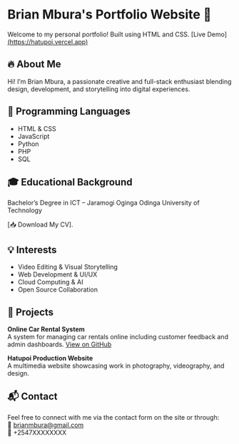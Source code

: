 # Brian Mbura's Portfolio Website 🎯

Welcome to my personal portfolio! Built using HTML and CSS.
 [Live Demo][(https://hatupoi.vercel.app)](https://brianmbura.github.io/Brian-Mwanza-Mbura-PLP-Personal-Portfplio/)


## 🔥 About Me
Hi! I’m Brian Mbura, a passionate creative and full-stack enthusiast blending design, development, and storytelling into digital experiences.

## 🧠 Programming Languages
- HTML & CSS
- JavaScript
- Python
- PHP
- SQL

## 🎓 Educational Background
Bachelor’s Degree in ICT – Jaramogi Oginga Odinga University of Technology  
  
[📥 Download My CV].

## 💡 Interests
- Video Editing & Visual Storytelling  
- Web Development & UI/UX  
- Cloud Computing & AI  
- Open Source Collaboration  

## 🚀 Projects
**Online Car Rental System**  
A system for managing car rentals online including customer feedback and admin dashboards. [View on GitHub](https://github.com/brianmbura/car-rental)

**Hatupoi Production Website**  
A multimedia website showcasing work in photography, videography, and design.
## 📬 Contact
Feel free to connect with me via the contact form on the site or through:  
📧 brianmbura@gmail.com  
📱 +2547XXXXXXXX  
